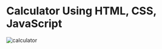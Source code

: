 # Calculator Using HTML, CSS, JavaScript

![calculator](https://github.com/user-attachments/assets/63ea96ed-e69a-475a-b3b9-2586fb0e8abb)
